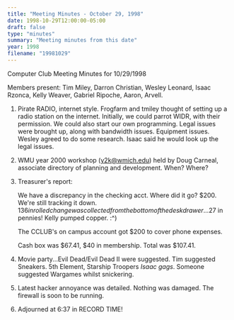 ```yaml
---
title: "Meeting Minutes - October 29, 1998"
date: 1998-10-29T12:00:00-05:00
draft: false
type: "minutes"
summary: "Meeting minutes from this date"
year: 1998
filename: "19981029"
---
```


Computer Club Meeting Minutes for 10/29/1998 </p><p>
Members present: Tim Miley, Darron Christian, Wesley Leonard, Isaac Rzonca, Kelly Weaver, Gabriel Ripoche, Aaron, Arvell. </p><p>
1) Pirate RADIO, internet style.  Frogfarm and tmiley thought of setting up a radio station on the internet.  Initially, we could parrot WIDR, with their permission.  We could also start our own programming.  Legal issues were brought up, along with bandwidth issues.  Equipment issues.  Wesley agreed to do some research.  Isaac said he would look up the legal issues. </p><p>
2) WMU year 2000 workshop (y2k@wmich.edu) held by Doug Carneal, associate directory of planning and development.  When?  Where? </p><p>
3) Treasurer's report:  </p><p>
We have a discrepancy in the checking acct.  Where did it go?  $200.  We're still tracking it down.  $136 in rolled change was collected from the bottom of the desk drawer...$27 in pennies!  Kelly pumped copper.  :^)   </p><p>
The CCLUB's on campus account got $200 to cover phone expenses. </p><p>
Cash box was $67.41, $40 in membership.  Total was $107.41. </p><p>
4) Movie party...Evil Dead/Evil Dead II were suggested.  Tim suggested Sneakers.  5th Element, Starship Troopers *Isaac gags*.  Someone suggested Wargames whilst snickering. </p><p>
5) Latest hacker annoyance was detailed.  Nothing was damaged.  The firewall is soon to be running. </p><p>
6) Adjourned at 6:37 in RECORD TIME! </p><p>
</p>
